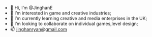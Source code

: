 - 👋 Hi, I’m @JinghanE
- 👀 I’m interested in game and creative industries;
- 🌱 I’m currently learning creative and media enterprises in the UK;
- 💞️ I’m looking to collaborate on individual games,level design;
- 📫 jinghanryan@gmail.com

<!---
JinghanE/JinghanE is a ✨ special ✨ repository because its `README.md` (this file) appears on your GitHub profile.
You can click the Preview link to take a look at your changes.
--->
